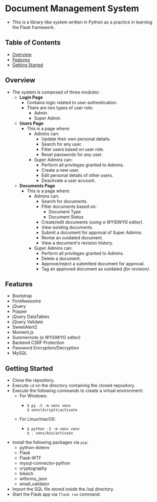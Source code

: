 # Document Management System
- This is a library-like system written in Python as a practice in learning the Flask framework.

## Table of Contents
- [Overview](#overview)
- [Features](#features)
- [Getting Started](#getting-started)

## Overview
- The system is composed of three modules:
    - **Login Page**
        - Contains logic related to user authentication.
        - There are two types of user role:
            - Admin
            - Super Admin
    - **Users Page**
        - This is a page where:
            - Admins can:
                - Update their own personal details.
                - Search for any user.
                - Filter users based on user role.
                - Reset passwords for any user.
            - Super Admins can:
                - Perform all privileges granted to Admins.
                - Create a new user.
                - Edit personal details of other users.
                - Deactivate a user account.
    - **Documents Page**
        - This is a page where:
            - Admins can:
                - Search for documents.
                - Filter documents based on:
                    - Document Type
                    - Document Status
                - Create/edit documents _(using a WYSIWYG editor)_.
                - View existing documents.
                - Submit a document for approval of Super Admins.
                - Revise an outdated document.
                - View a document's revision history.
            - Super Admins can:
                - Perform all privileges granted to Admins.
                - Delete a document.
                - Approve/reject a submitted document for approval.
                - Tag an approved document as outdated _(for revision)_.

## Features
- Bootstrap
- FontAwesome
- jQuery
- Popper
- jQuery DataTables
- jQuery Validate
- SweetAlert2
- Moment.js
- Summernote _(a WYSIWYG editor)_
- Backend CSRF Protection
- Password Encryption/Decryption
- MySQL

## Getting Started
- Clone the repository.
- Execute `cd` on the directory containing the cloned repository.
- Execute the following commands to create a virtual environment:
    - For Windows:
        -  ```
           $ py -3 -m venv venv
           $ venv\Scripts\activate
           ```
    - For Linux/macOS:
        - ```
          $ python -3 -m venv venv
          $ . venv/bin/activate
          ```
- Install the following packages via `pip`:
    - python-dotenv
    - Flask
    - Flask-WTF
    - mysql-connector-python
    - cryptography
    - bleach
    - wtforms_json
    - email_validator
- Import the SQL file stored inside the /sql directory.
- Start the Flask app via `flask run` command.